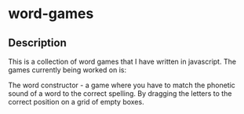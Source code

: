 # word-games

## Description

This is a collection of word games that I have written in javascript.  The games currently being worked on is:

The word constructor - a game where you have to match the phonetic sound of a word to the correct spelling. By dragging the letters to the correct position on a grid of empty boxes.

